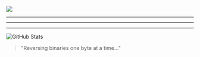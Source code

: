 ![](https://github-readme-activity-graph.vercel.app/graph?username=x86byte&theme=tokyo-night)

---
---
---

![GitHub Stats](https://github-readme-stats.vercel.app/api?username=x86byte&show_icons=true&theme=tokyonight&count_private=true)


> "Reversing binaries one byte at a time..."
